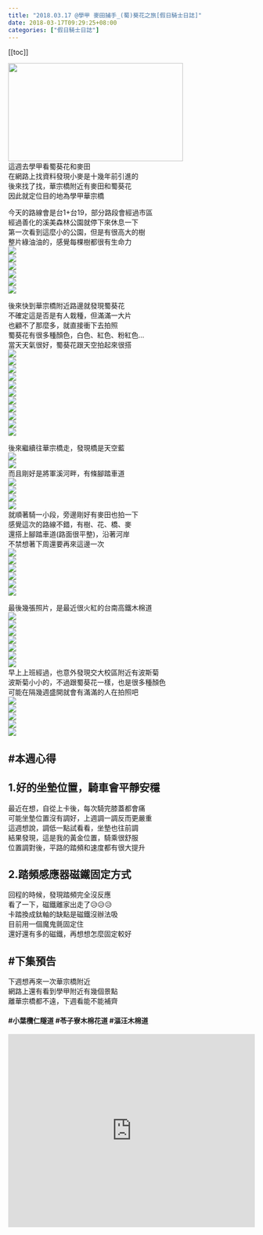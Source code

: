 ```yaml
---
title: "2018.03.17 @學甲 麥田捕手_(蜀)葵花之旅[假日騎士日誌]"
date: 2018-03-17T09:29:25+08:00
categories: ["假日騎士日誌"]
---
```

[[toc]]

<a href="https://www.strava.com/activities/1460297049" target="_blank"><img src="https://farm1.staticflickr.com/816/40020779585_169b790e2f.jpg" width="357" height="200"></a>  
這週去學甲看蜀葵花和麥田  
在網路上找資料發現小麥是十幾年前引進的  
後來找了找，華宗橋附近有麥田和蜀葵花  
因此就定位目的地為學甲華宗橋  
<!--more-->
  
今天的路線會是台1+台19，部分路段會經過市區  
經過善化的溪美森林公園就停下來休息一下  
第一次看到這麼小的公園，但是有很高大的樹  
整片綠油油的，感覺每棵樹都很有生命力  
![](https://farm1.staticflickr.com/805/27043405978_04d5081f49.jpg)  
![](https://farm1.staticflickr.com/790/40914414211_80e395b947.jpg)  
![](https://farm5.staticflickr.com/4782/40205821604_d97608930d.jpg)  
![](https://farm1.staticflickr.com/820/26041625507_6991895fb6.jpg)  
![](https://farm5.staticflickr.com/4784/26041626157_d22dbe9299.jpg)  
![](https://farm1.staticflickr.com/805/39104554510_47d8d6c291.jpg)  
  
後來快到華宗橋附近路邊就發現蜀葵花  
不確定這是否是有人栽種，但滿滿一大片  
也顧不了那麼多，就直接衝下去拍照  
蜀葵花有很多種顏色，白色、紅色、粉紅色...  
當天天氣很好，蜀葵花跟天空拍起來很搭  
![](https://farm1.staticflickr.com/813/27043405308_0be79d5b5b.jpg)  
![](https://farm1.staticflickr.com/796/27043403118_de376ea9e5.jpg)  
![](https://farm1.staticflickr.com/809/27043402018_54d8a7075c.jpg)  
![](https://farm5.staticflickr.com/4782/27043398518_9d63df0436.jpg)  
![](https://farm5.staticflickr.com/4771/26041609087_b597724871.jpg)  
![](https://farm5.staticflickr.com/4788/40872079482_0e01b0b531.jpg)  
![](https://farm1.staticflickr.com/783/26041607917_e9c5927bb4.jpg)  
![](https://farm1.staticflickr.com/789/26041607017_0b30d32a70.jpg)  
![](https://farm1.staticflickr.com/783/40914446421_8b0e0abceb.jpg)  
![](https://farm1.staticflickr.com/811/26041599617_df97569430.jpg)  
![](https://farm1.staticflickr.com/818/26041599187_44d458916b.jpg)  
  
  
後來繼續往華宗橋走，發現橋是天空藍  
![](https://farm1.staticflickr.com/793/26041597207_f3e94f8838.jpg)  
![](https://farm5.staticflickr.com/4775/26041579037_7fb3c5f029.jpg)  
而且剛好是將軍溪河畔，有條腳踏車道  
![](https://farm5.staticflickr.com/4778/40205803174_51e11249ec.jpg)  
![](https://farm5.staticflickr.com/4788/26041590957_cf1be2bd42.jpg)  
![](https://farm1.staticflickr.com/810/26041580677_186533d13a.jpg)  
![](https://farm5.staticflickr.com/4776/26041579957_469559e39d.jpg)  
就順著騎一小段，旁邊剛好有麥田也拍一下  
感覺這次的路線不錯，有樹、花、橋、麥  
還搭上腳踏車道(路面很平整)，沿著河岸  
不禁想著下周還要再來這邊一次  
![](https://farm1.staticflickr.com/793/26041590507_cc515aeeaa.jpg)  
![](https://farm5.staticflickr.com/4782/26041589857_e9663fa132.jpg)  
![](https://farm1.staticflickr.com/794/26041588247_4f5770c373.jpg)  
![](https://farm1.staticflickr.com/784/40914434121_0c585d0e01.jpg)  
![](https://farm1.staticflickr.com/795/26041584737_75bfa3db31.jpg)  
![](https://farm1.staticflickr.com/785/26041582887_c76e48f1d2.jpg)  
  
最後幾張照片，是最近很火紅的台南高鐵木棉道  
![](https://farm1.staticflickr.com/810/39104523370_4c771c487d.jpg)  
![](https://farm5.staticflickr.com/4795/39104522540_6c14b7d6c2.jpg)  
![](https://farm1.staticflickr.com/784/39104521560_c06137387c.jpg)  
![](https://farm1.staticflickr.com/817/39104519180_1934b3fe15.jpg)  
![](https://farm1.staticflickr.com/785/39104518340_ae70468960.jpg)  
![](https://farm1.staticflickr.com/809/40205787424_833f384dbb.jpg)  
![](https://farm5.staticflickr.com/4783/40872083532_74b7bb4fac.jpg)  
早上上班經過，也意外發現交大校區附近有波斯菊  
波斯菊小小的，不過跟蜀葵花一樣，也是很多種顏色  
可能在隔幾週盛開就會有滿滿的人在拍照吧  
![](https://farm1.staticflickr.com/784/26041578287_0246e8d69c.jpg)  
![](https://farm5.staticflickr.com/4772/26041577207_b9f08e52f5.jpg)  
![](https://farm1.staticflickr.com/804/26041576137_f2243670d9.jpg)  
![](https://farm5.staticflickr.com/4782/40914426831_2ffbc9e9c8.jpg)  
![](https://farm1.staticflickr.com/818/39104524350_87f6970fb6.jpg)  

  
## #本週心得  
## 1.好的坐墊位置，騎車會平靜安穩  
最近在想，自從上卡後，每次騎完膝蓋都會痛  
可能坐墊位置沒有調好，上週調一調反而更嚴重  
這週想說，調低一點試看看，坐墊也往前調  
結果發現，這是我的黃金位置，騎乘很舒服  
位置調對後，平路的踏頻和速度都有很大提升  
  
## 2.踏頻感應器磁鐵固定方式  
回程的時候，發現踏頻完全沒反應  
看了一下，磁鐵離家出走了😥😥😥  
卡踏換成鈦軸的缺點是磁鐵沒辦法吸  
目前用一個魔鬼氈固定住  
還好還有多的磁鐵，再想想怎麼固定較好  
  
## #下集預告  
下週想再來一次華宗橋附近  
網路上還有看到學甲附近有幾個景點  
離華宗橋都不遠，下週看能不能補齊  
#### #小葉欖仁隧道  #苓子寮木棉花道  #漚汪木棉道

<div class="embedly-responsive" style="position: relative;padding-bottom: 78.2227%;height: 0;overflow: hidden;"><iframe class="embedly-embed" frameborder="0" scrolling="no" allowfullscreen src="https://cdn.embedly.com/widgets/media.html?src=https://www.relive.cc/view/vKv2wE4n4O7/widget?r=embed-site&url=https://www.relive.cc/view/vKv2wE4n4O7?r=embed-site&image=https://www.relive.cc/view/vKv2wE4n4O7/png?x-ref=embed-site&key=f1631a41cb254ca5b035dc5747a5bd75&type=text/html&schema=relive" width="1024" height="801" style="position: absolute;top: 0;left: 0;width: 100%;height: 100%;"></iframe></div>
